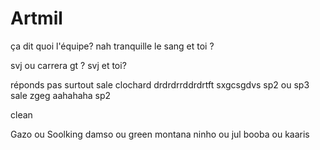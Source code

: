 # Artmil
ça dit quoi l'équipe?
nah tranquille le sang et toi ?

svj ou carrera gt ? 
svj
et toi?

réponds pas surtout sale clochard
drdrdrrddrdrtft
sxgcsgdvs 
sp2 ou sp3 sale zgeg 
aahahaha sp2

clean 




Gazo ou Soolking
damso ou green montana
ninho ou jul 
booba ou kaaris